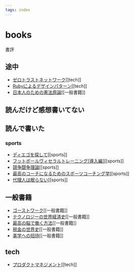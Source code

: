 ```yaml
---
tags: index
---
```


# books

書評

## 途中

- [ゼロトラストネットワーク](./ゼロトラストネットワーク.md)[[tech]]
- [Rubyによるデザインパターン](./Rubyによるデザインパターン.md)[[tech]]
- [日本人のための憲法原論](./一般書籍/日本人のための憲法原論.md)[[一般書籍]]

## 読んだけど感想書いてない

## 読んで書いた

### sports
- [ディエゴを探して](./sports/ディエゴを探して.md)[[sports]]
- [フットボールヴィセラルトレーニング[導入編]](./sports/フットボールヴィセラルトレーニング[導入編].md)[[sports]]
- [競争闘争理論](./sports/競争闘争理論.md)[[sports]]
- [最高のコーチになるためのスポーツコーチング学](./sports/最高のコーチになるためのスポーツコーチング学.md)[[sports]]
- [代理人は眠らない](./sports/代理人は眠らない.md)[[sports]]

## 一般書籍
- [ゴーストワーク](./一般書籍/ゴーストワーク.md)[[一般書籍]]
- [テクノロジーの世界経済史](./一般書籍/テクノロジーの世界経済史.md)[[一般書籍]]
- [最高の脳で働く方法](./一般書籍/最高の脳で働く方法.md)[[一般書籍]]
- [税金の世界史](./一般書籍/税金の世界史.md)[[一般書籍]]
- [美学への招待](./一般書籍/美学への招待.md)[[一般書籍]]

## tech
- [プロダクトマネジメント](./tech/プロダクトマネジメント.md)[[tech]]
